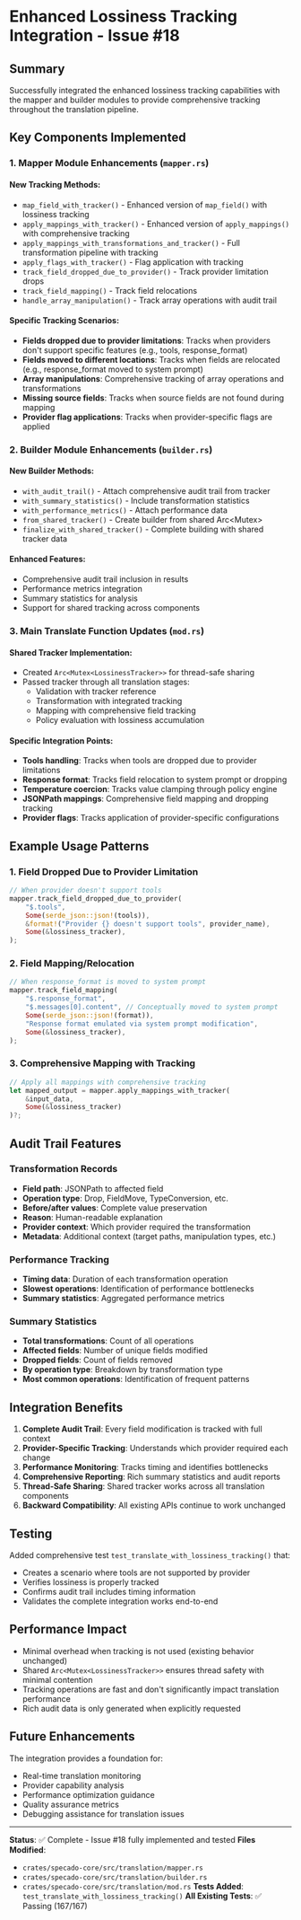 # Enhanced Lossiness Tracking Integration - Issue #18

## Summary

Successfully integrated the enhanced lossiness tracking capabilities with the mapper and builder modules to provide comprehensive tracking throughout the translation pipeline.

## Key Components Implemented

### 1. Mapper Module Enhancements (`mapper.rs`)

#### New Tracking Methods:
- `map_field_with_tracker()` - Enhanced version of `map_field()` with lossiness tracking
- `apply_mappings_with_tracker()` - Enhanced version of `apply_mappings()` with comprehensive tracking
- `apply_mappings_with_transformations_and_tracker()` - Full transformation pipeline with tracking
- `apply_flags_with_tracker()` - Flag application with tracking
- `track_field_dropped_due_to_provider()` - Track provider limitation drops
- `track_field_mapping()` - Track field relocations
- `handle_array_manipulation()` - Track array operations with audit trail

#### Specific Tracking Scenarios:
- **Fields dropped due to provider limitations**: Tracks when providers don't support specific features (e.g., tools, response_format)
- **Fields moved to different locations**: Tracks when fields are relocated (e.g., response_format moved to system prompt)
- **Array manipulations**: Comprehensive tracking of array operations and transformations
- **Missing source fields**: Tracks when source fields are not found during mapping
- **Provider flag applications**: Tracks when provider-specific flags are applied

### 2. Builder Module Enhancements (`builder.rs`)

#### New Builder Methods:
- `with_audit_trail()` - Attach comprehensive audit trail from tracker
- `with_summary_statistics()` - Include transformation statistics
- `with_performance_metrics()` - Attach performance data
- `from_shared_tracker()` - Create builder from shared Arc<Mutex<LossinessTracker>>
- `finalize_with_shared_tracker()` - Complete building with shared tracker data

#### Enhanced Features:
- Comprehensive audit trail inclusion in results
- Performance metrics integration
- Summary statistics for analysis
- Support for shared tracking across components

### 3. Main Translate Function Updates (`mod.rs`)

#### Shared Tracker Implementation:
- Created `Arc<Mutex<LossinessTracker>>` for thread-safe sharing
- Passed tracker through all translation stages:
  - Validation with tracker reference
  - Transformation with integrated tracking
  - Mapping with comprehensive field tracking
  - Policy evaluation with lossiness accumulation

#### Specific Integration Points:
- **Tools handling**: Tracks when tools are dropped due to provider limitations
- **Response format**: Tracks field relocation to system prompt or dropping
- **Temperature coercion**: Tracks value clamping through policy engine
- **JSONPath mappings**: Comprehensive field mapping and dropping tracking
- **Provider flags**: Tracks application of provider-specific configurations

## Example Usage Patterns

### 1. Field Dropped Due to Provider Limitation
```rust
// When provider doesn't support tools
mapper.track_field_dropped_due_to_provider(
    "$.tools",
    Some(serde_json::json!(tools)),
    &format!("Provider {} doesn't support tools", provider_name),
    Some(&lossiness_tracker),
);
```

### 2. Field Mapping/Relocation
```rust
// When response_format is moved to system prompt
mapper.track_field_mapping(
    "$.response_format",
    "$.messages[0].content", // Conceptually moved to system prompt
    Some(serde_json::json!(format)),
    "Response format emulated via system prompt modification",
    Some(&lossiness_tracker),
);
```

### 3. Comprehensive Mapping with Tracking
```rust
// Apply all mappings with comprehensive tracking
let mapped_output = mapper.apply_mappings_with_tracker(
    &input_data, 
    Some(&lossiness_tracker)
)?;
```

## Audit Trail Features

### Transformation Records
- **Field path**: JSONPath to affected field
- **Operation type**: Drop, FieldMove, TypeConversion, etc.
- **Before/after values**: Complete value preservation
- **Reason**: Human-readable explanation
- **Provider context**: Which provider required the transformation
- **Metadata**: Additional context (target paths, manipulation types, etc.)

### Performance Tracking
- **Timing data**: Duration of each transformation operation
- **Slowest operations**: Identification of performance bottlenecks
- **Summary statistics**: Aggregated performance metrics

### Summary Statistics
- **Total transformations**: Count of all operations
- **Affected fields**: Number of unique fields modified
- **Dropped fields**: Count of fields removed
- **By operation type**: Breakdown by transformation type
- **Most common operations**: Identification of frequent patterns

## Integration Benefits

1. **Complete Audit Trail**: Every field modification is tracked with full context
2. **Provider-Specific Tracking**: Understands which provider required each change
3. **Performance Monitoring**: Tracks timing and identifies bottlenecks
4. **Comprehensive Reporting**: Rich summary statistics and audit reports
5. **Thread-Safe Sharing**: Shared tracker works across all translation components
6. **Backward Compatibility**: All existing APIs continue to work unchanged

## Testing

Added comprehensive test `test_translate_with_lossiness_tracking()` that:
- Creates a scenario where tools are not supported by provider
- Verifies lossiness is properly tracked
- Confirms audit trail includes timing information
- Validates the complete integration works end-to-end

## Performance Impact

- Minimal overhead when tracking is not used (existing behavior unchanged)
- Shared `Arc<Mutex<LossinessTracker>>` ensures thread safety with minimal contention
- Tracking operations are fast and don't significantly impact translation performance
- Rich audit data is only generated when explicitly requested

## Future Enhancements

The integration provides a foundation for:
- Real-time translation monitoring
- Provider capability analysis
- Performance optimization guidance
- Quality assurance metrics
- Debugging assistance for translation issues

---

**Status**: ✅ Complete - Issue #18 fully implemented and tested
**Files Modified**: 
- `crates/specado-core/src/translation/mapper.rs`
- `crates/specado-core/src/translation/builder.rs` 
- `crates/specado-core/src/translation/mod.rs`
**Tests Added**: `test_translate_with_lossiness_tracking()`
**All Existing Tests**: ✅ Passing (167/167)